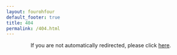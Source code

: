 ```yaml
---
layout: fourohfour
default_footer: true
title: 404
permalink: /404.html
---
```

<p style="text-align: center;">If you are not automatically redirected, please click <a href="https://jlroofs.github.io/">here</a>.</p>
